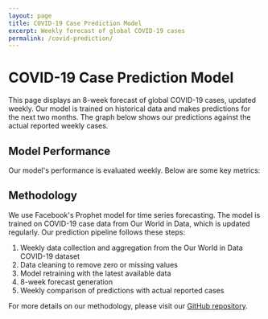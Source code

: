```yaml
---
layout: page
title: COVID-19 Case Prediction Model
excerpt: Weekly forecast of global COVID-19 cases
permalink: /covid-prediction/
---
```


# COVID-19 Case Prediction Model

This page displays an 8-week forecast of global COVID-19 cases, updated weekly. Our model is trained on historical data and makes predictions for the next two months. The graph below shows our predictions against the actual reported weekly cases.

<div id="prediction-chart"></div>

## Model Performance

Our model's performance is evaluated weekly. Below are some key metrics:

<div id="performance-metrics"></div>

## Methodology

We use Facebook's Prophet model for time series forecasting. The model is trained on COVID-19 case data from Our World in Data, which is updated regularly. Our prediction pipeline follows these steps:

1. Weekly data collection and aggregation from the Our World in Data COVID-19 dataset
2. Data cleaning to remove zero or missing values
3. Model retraining with the latest available data
4. 8-week forecast generation
5. Weekly comparison of predictions with actual reported cases

For more details on our methodology, please visit our [GitHub repository](https://github.com/hiyata/covid-19-prediction).

<script src="https://cdn.plot.ly/plotly-latest.min.js"></script>
<script src="https://cdnjs.cloudflare.com/ajax/libs/dayjs/1.10.4/dayjs.min.js"></script>
<script>
document.addEventListener('DOMContentLoaded', function() {
    console.log('DOM content loaded');
    fetch('/assets/covid-19-files/covid_predictions.json')
        .then(response => {
            if (!response.ok) {
                throw new Error(`HTTP error! status: ${response.status}`);
            }
            return response.json();
        })
        .then(data => {
            console.log('Parsed data:', data);
            // Filter out null values from actual data
            const actualData = data.actual.map((value, index) => value ? {x: data.dates[index], y: value} : null).filter(Boolean);            
            const trace1 = {
                x: actualData.map(point => point.x),
                y: actualData.map(point => point.y),
                type: 'scatter',
                mode: 'markers',
                name: 'Actual Weekly Cases'
            };
            const trace2 = {
                x: data.dates,
                y: data.predicted,
                type: 'scatter',
                mode: 'lines',
                name: 'Predicted Weekly Cases'
            };
            const layout = {
                title: 'COVID-19 Weekly Cases: Actual vs Predicted',
                xaxis: { title: 'Date' },
                yaxis: { title: 'Number of Weekly Cases' }
            };
            Plotly.newPlot('prediction-chart', [trace1, trace2], layout);       
            const metricsDiv = document.getElementById('performance-metrics');
            metricsDiv.innerHTML = `
                <p>Mean Absolute Error: ${data.mae ? data.mae.toFixed(2) : 'N/A'}</p>
                <p>Root Mean Square Error: ${data.rmse ? data.rmse.toFixed(2) : 'N/A'}</p>
                <p>Mean Absolute Percentage Error: ${data.mape && isFinite(data.mape) ? (data.mape * 100).toFixed(2) + '%' : 'N/A'}</p>
                <p>Last Updated: ${data.last_updated ? dayjs(data.last_updated).format('MMMM D, YYYY') : 'N/A'}</p>
            `;
        })
        .catch(error => {
            console.error('Error fetching or processing data:', error);
            document.getElementById('prediction-chart').innerHTML = 'Error loading chart data: ' + error.message;
            document.getElementById('performance-metrics').innerHTML = 'Error loading performance metrics: ' + error.message;
        });
});
</script>